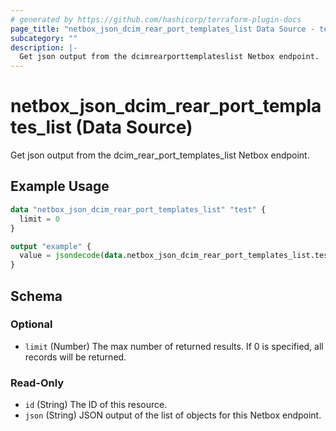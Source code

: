 ```yaml
---
# generated by https://github.com/hashicorp/terraform-plugin-docs
page_title: "netbox_json_dcim_rear_port_templates_list Data Source - terraform-provider-netbox"
subcategory: ""
description: |-
  Get json output from the dcimrearporttemplateslist Netbox endpoint.
---
```


# netbox_json_dcim_rear_port_templates_list (Data Source)

Get json output from the dcim_rear_port_templates_list Netbox endpoint.

## Example Usage

```terraform
data "netbox_json_dcim_rear_port_templates_list" "test" {
  limit = 0
}

output "example" {
  value = jsondecode(data.netbox_json_dcim_rear_port_templates_list.test.json)
}
```

<!-- schema generated by tfplugindocs -->
## Schema

### Optional

- `limit` (Number) The max number of returned results. If 0 is specified, all records will be returned.

### Read-Only

- `id` (String) The ID of this resource.
- `json` (String) JSON output of the list of objects for this Netbox endpoint.


